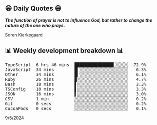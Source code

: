 ## 😄 Daily Quotes 😄

_**The function of prayer is not to influence God, but rather to change the nature of the one who prays.**_

Soren Kierkegaard



## 📊 Weekly development breakdown 📊

<pre>TypeScript  6 hrs 46 mins  ███████████████▎░░░░░  72.9%
JavaScript  34 mins        █▎░░░░░░░░░░░░░░░░░░░   6.3%
Other       34 mins        █▎░░░░░░░░░░░░░░░░░░░   6.1%
Ruby        26 mins        ▉░░░░░░░░░░░░░░░░░░░░   4.7%
Bash        18 mins        ▋░░░░░░░░░░░░░░░░░░░░   3.3%
TSConfig    18 mins        ▋░░░░░░░░░░░░░░░░░░░░   3.3%
JSON        16 mins        ▌░░░░░░░░░░░░░░░░░░░░   3.0%
CSV         1 min          ░░░░░░░░░░░░░░░░░░░░░   0.2%
Git         0 secs         ░░░░░░░░░░░░░░░░░░░░░   0.2%
CocoaPods   0 secs         ░░░░░░░░░░░░░░░░░░░░░   0.1%</pre>

9/5/2024
